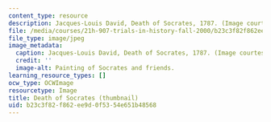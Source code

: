 ```yaml
---
content_type: resource
description: Jacques-Louis David, Death of Socrates, 1787. (Image courtesy of WebMuseum.)
file: /media/courses/21h-907-trials-in-history-fall-2000/b23c3f82f862ee9d0f5354e651b48568_21h-907f00-th.jpg
file_type: image/jpeg
image_metadata:
  caption: Jacques-Louis David, Death of Socrates, 1787. (Image courtesy of[WebMuseum](http://www.ibiblio.org/wm/).)
  credit: ''
  image-alt: Painting of Socrates and friends.
learning_resource_types: []
ocw_type: OCWImage
resourcetype: Image
title: Death of Socrates (thumbnail)
uid: b23c3f82-f862-ee9d-0f53-54e651b48568
---
```

